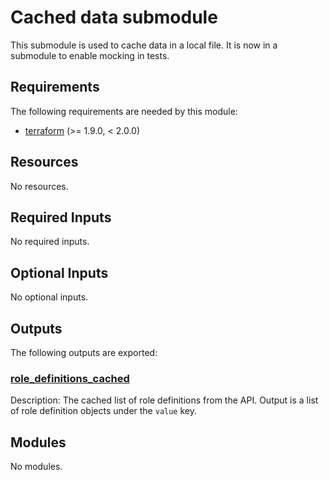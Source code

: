 <!-- BEGIN_TF_DOCS -->
<!-- Code generated by terraform-docs. DO NOT EDIT. -->
# Cached data submodule

This submodule is used to cache data in a local file.
It is now in a submodule to enable mocking in tests.

<!-- markdownlint-disable MD033 -->
## Requirements

The following requirements are needed by this module:

- <a name="requirement_terraform"></a> [terraform](#requirement\_terraform) (>= 1.9.0, < 2.0.0)

## Resources

No resources.

<!-- markdownlint-disable MD013 -->
## Required Inputs

No required inputs.

## Optional Inputs

No optional inputs.

## Outputs

The following outputs are exported:

### <a name="output_role_definitions_cached"></a> [role\_definitions\_cached](#output\_role\_definitions\_cached)

Description: The cached list of role definitions from the API. Output is a list of role definition objects under the `value` key.

## Modules

No modules.

<!-- END_TF_DOCS -->